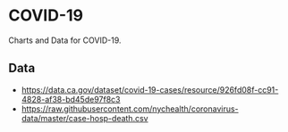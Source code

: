 # COVID-19
Charts and Data for COVID-19.

## Data
* https://data.ca.gov/dataset/covid-19-cases/resource/926fd08f-cc91-4828-af38-bd45de97f8c3
* https://raw.githubusercontent.com/nychealth/coronavirus-data/master/case-hosp-death.csv
